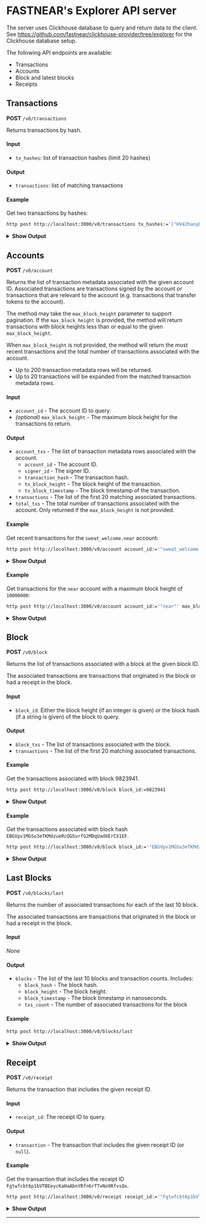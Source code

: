 # FASTNEAR's Explorer API server

The server uses Clickhouse database to query and return data to the client.
See https://github.com/fastnear/clickhouse-provider/tree/explorer for the Clickhouse database setup.

The following API endpoints are available:

- Transactions
- Accounts
- Block and latest blocks
- Receipts

## Transactions

**POST** `/v0/transactions`

Returns transactions by hash.

#### Input

- `tx_hashes`: list of transaction hashes (limit 20 hashes)

#### Output

- `transactions`: list of matching transactions

#### Example

Get two transactions by hashes:

```bash
http post http://localhost:3000/v0/transactions tx_hashes:='["HV42hanyDVK3MYoW8c17Ufxw83htNEQGk93bzyQRocvS", "D2pt9ceGUyiGdJeeZLDd3uBGHF11DmPe4aJFMaoWMmDd"]'
```

<details>
  <summary><b>Show Output</b></summary>

```json
{
  "transactions": [{
    "data_receipts": [{
      "data_id": "D4yvigdBjzYU1g2N9hvnzkeV7MCyepnLnRETVtDu9YnV",
      "receipt_id": "DKguTtMeWCvxyrLPGU9x1rCk5x8msLa7tJM9Pp5AEL1A",
      "receiver_id": "staking-pool.sweatmint.near",
      "predecessor_id": "token.sweat",
      "receipt": {
        "Data": {
          "data": "",
          "data_id": "D4yvigdBjzYU1g2N9hvnzkeV7MCyepnLnRETVtDu9YnV"
        }
      }
    }],
    "execution_outcome": {
      "block_hash": "8dB8ZPYrnnHrYjmNSavK7Gx2UyHLdAkc5jeFmurku5jh",
      "id": "HV42hanyDVK3MYoW8c17Ufxw83htNEQGk93bzyQRocvS",
      "outcome": {
        "executor_id": "lenguyenwin.near",
        "gas_burnt": 2428019381096,
        "logs": [],
        "receipt_ids": ["H6Roj3A2SNn7HJXdigLPDHiz2kcob4MHwLg3nnDEH2VZ"],
        "status": {
          "SuccessReceiptId": "H6Roj3A2SNn7HJXdigLPDHiz2kcob4MHwLg3nnDEH2VZ"
        },
        "tokens_burnt": "242801938109600000000",
        "metadata": {
          "gas_profile": null,
          "version": 1
        }
      },
      "proof": []
    },
    "receipts": [{
      "predecessor_id": "lenguyenwin.near",
      "receipt": {
        "Action": {
          "actions": [{
            "FunctionCall": {
              "args": "eyJzdGFraW5nX3BhY2thZ2VfaWQiOjQ4Nn0=",
              "deposit": "1",
              "gas": 60000000000000,
              "method_name": "claim_stake_reward"
            }
          }],
          "gas_price": "146853372",
          "input_data_ids": [],
          "output_data_receivers": [],
          "signer_id": "lenguyenwin.near",
          "signer_public_key": "ed25519:4iW7dw89iZrYNbbewyZu2DhuRcpfiLSCqut9aT5x79B1"
        }
      },
      "receipt_id": "H6Roj3A2SNn7HJXdigLPDHiz2kcob4MHwLg3nnDEH2VZ",
      "receiver_id": "staking-pool.sweatmint.near"
    }],
    "transaction": {
      "actions": [{
        "FunctionCall": {
          "args": "eyJzdGFraW5nX3BhY2thZ2VfaWQiOjQ4Nn0=",
          "deposit": "1",
          "gas": 60000000000000,
          "method_name": "claim_stake_reward"
        }
      }],
      "hash": "HV42hanyDVK3MYoW8c17Ufxw83htNEQGk93bzyQRocvS",
      "nonce": 83145267000161,
      "public_key": "ed25519:4iW7dw89iZrYNbbewyZu2DhuRcpfiLSCqut9aT5x79B1",
      "receiver_id": "staking-pool.sweatmint.near",
      "signature": "ed25519:2SAM6JuqwaJzGoEQ1LxPAKQKG235tnfojFrpTiUQzqkD1rprCZdhBz5wHqYorbrcz1F1mnPFs5Kb2p7K2uxCD5Y3",
      "signer_id": "lenguyenwin.near"
    }
  }]
}
```

</details>

## Accounts

**POST** `/v0/account`

Returns the list of transaction metadata associated with the given account ID.
Associated transactions are transactions signed by the account or transactions that are relevant to the account (e.g.
transactions that transfer tokens to the account).

The method may take the `max_block_height` parameter to support pagination.
If the `max_block_height` is provided, the method will return transactions with block heights less than or equal to the
given `max_block_height`.

When `max_block_height` is not provided, the method will return the most recent transactions and the total number of
transactions associated with the account.

- Up to 200 transaction metadata rows will be returned.
- Up to 20 transactions will be expanded from the matched transaction metadata rows.

#### Input

- `account_id` - The account ID to query.
- *(optional)* `max_block_height` - The maximum block height for the transactions to return.

#### Output

- `account_txs` - The list of transaction metadata rows associated with the account.
  - `account_id` - The account ID.
  - `signer_id` - The signer ID.
  - `transaction_hash` - The transaction hash.
  - `tx_block_height` - The block height of the transaction.
  - `tx_block_timestamp` - The block timestamp of the transaction.
- `transactions` - The list of the first 20 matching associated transactions.
- `total_txs` - The total number of transactions associated with the account. Only returned if the `max_block_height` is
  not provided.

#### Example

Get recent transactions for the `sweat_welcome.near` account:

```bash
http post http://localhost:3000/v0/account account_id:='"sweat_welcome.near"'
```

<details>
  <summary><b>Show Output</b></summary>

```json5
{
  "account_txs": [
    {
      "account_id": "sweat_welcome.near",
      "signer_id": "sweat_welcome.near",
      "transaction_hash": "Er4gubtM5rUgMakSDzP9n7FVyUjZZkxsKJFCwoMywQgV",
      "tx_block_height": 96098994,
      "tx_block_timestamp": 1688940091339135477
    },
    // ... more transaction metadata rows
  ],
  "transactions": [
    {
      "transaction": {
        "actions": [{
          "FunctionCall": {
            "args": "eyJhY2NvdW50X2lkIjoiYWJjMTc2YmU2ZDYzY2FmN2FlMzNjYWYzNDYzYmU2ZjkxMGI4YmI5ZWZiNmJmZWMzZjI2YTY2NDBhMWI0NmYwNCJ9",
            "deposit": "1250000000000000000000",
            "gas": 30000000000000,
            "method_name": "storage_deposit"
          }
        }],
        "hash": "2bCYEdSzAojeQe8BYqbFRZJxaZS8ZMfCQt7gtDabcN3W",
        "nonce": 64885790401249,
        "public_key": "ed25519:D6cHxv3s9wYiWyhsqzKfqQm6XW4fhGS4Eg97U41v3zbh",
        "receiver_id": "token.sweat",
        "signer_id": "sweat_welcome.near"
      },
      "execution_outcome": {
        "block_hash": "ASDm9EzkkCfT89AtX8XUmv2fyFaAobDUZmnsiueGHsJ8",
        "outcome": {
          "executor_id": "sweat_welcome.near",
          "gas_burnt": 2428135649664,
          "status": {
            "SuccessReceiptId": "HpQmCSFMNd3ZuHCSw7wFLBzpwQEqR9XfY8xDTBey8Aak"
          }
          // ... additional outcome fields omitted
        }
      }
      // ... additional fields like receipts, data_receipts omitted
    },
    // ... more transactions
  ],
  "txs_count": 21854769
}
```

</details>

#### Example

Get transactions for the `near` account with a maximum block height of `10000000`:

```bash
http post http://localhost:3000/v0/account account_id:='"near"' max_block_height:=10000000
```

<details>
  <summary><b>Show Output</b></summary>

```json5
{
  "account_txs": [
    {
      "account_id": "near",
      "signer_id": "near",
      "transaction_hash": "2hprGWVmVhQ2uq2Yda7CPTuqG7vJLrUm1GNTM5A4xGoQ",
      "tx_block_height": 9823941,
      "tx_block_timestamp": 1595371606784154928
    }
    // ... more transaction metadata rows
  ],
  "transactions": [
    {
      "transaction": {
        "actions": [
          "CreateAccount",
          {
            "Transfer": {
              "deposit": "1000000000000000000000000"
            }
          },
          {
            "AddKey": {
              "access_key": {
                "nonce": 0,
                "permission": "FullAccess"
              },
              "public_key": "ed25519:HbSrzVndedNoLZFD6FHRwStRntLHWfAprzoSdEF81fLi"
            }
          }
        ],
        "hash": "FRBTkEzjLEQekWmKzKfHoTQQJH6Fi5EKxuACWvjBP9wN",
        "nonce": 15,
        "public_key": "ed25519:5zset1JX4qp4PcR3N9KDSY6ATdgkrbBW5wFBGWC4ZjnU",
        "receiver_id": "henry.near",
        "signer_id": "near"
      },
      "execution_outcome": {
        "block_hash": "aiWXsSZZzQtaj82rq6Lk6sF4nXqi1GMMN2yKHVozwNB",
        "outcome": {
          "executor_id": "near",
          "gas_burnt": 424555062500,
          "status": {
            "SuccessReceiptId": "CyTJV9kcp6eLrLZbX9hDZQLZ7BJKzMpx7kHMWnhL2v8Z"
          }
          // ... additional outcome fields omitted
        }
      }
      // ... additional fields like receipts, data_receipts omitted
    }
    // ... more transactions
  ]
}
```

</details>

## Block

**POST** `/v0/block`

Returns the list of transactions associated with a block at the given block ID.

The associated transactions are transactions that originated in the block or had a receipt in the block.

#### Input

- `block_id`: Either the block height (if an integer is given) or the block hash (if a string is given) of the block to
  query.

#### Output

- `block_txs` - The list of transactions associated with the block.
- `transactions` - The list of the first 20 matching associated transactions.

#### Example

Get the transactions associated with block 9823941.

```bash
http post http://localhost:3000/v0/block block_id:=9823941
```

<details>
  <summary><b>Show Output</b></summary>

```json
{
  "block_txs": [
    {
      "block_hash": "EBGVpv1MGSo3eTKMdzueRcQG5urfG2MDqUad6ErCX1EF",
      "block_height": 9823941,
      "block_timestamp": 1595371606784154928,
      "signer_id": "near",
      "transaction_hash": "2hprGWVmVhQ2uq2Yda7CPTuqG7vJLrUm1GNTM5A4xGoQ",
      "tx_block_height": 9823941
    }
  ],
  "transactions": [
    {
      "data_receipts": [],
      "execution_outcome": {
        "block_hash": "EBGVpv1MGSo3eTKMdzueRcQG5urfG2MDqUad6ErCX1EF",
        "id": "2hprGWVmVhQ2uq2Yda7CPTuqG7vJLrUm1GNTM5A4xGoQ",
        "outcome": {
          "executor_id": "near",
          "gas_burnt": 424555062500,
          "logs": [],
          "metadata": {
            "gas_profile": null,
            "version": 1
          },
          "receipt_ids": [
            "4GnCfvGFKUasMUHGCBokrj9LLGRmZWFMas1xZTihtVTK"
          ],
          "status": {
            "SuccessReceiptId": "4GnCfvGFKUasMUHGCBokrj9LLGRmZWFMas1xZTihtVTK"
          },
          "tokens_burnt": "424555062500000000000"
        },
        "proof": []
      },
      "receipts": [
        {
          "execution_outcome": {
            "block_hash": "EHQNSBxA43BSXGLZSetrH9hZLxbVuEPHRdRcEcBmTV7A",
            "id": "4GnCfvGFKUasMUHGCBokrj9LLGRmZWFMas1xZTihtVTK",
            "outcome": {
              "executor_id": "fresh.near",
              "gas_burnt": 424555062500,
              "logs": [],
              "metadata": {
                "gas_profile": null,
                "version": 1
              },
              "receipt_ids": [
                "GopsQ9mq8NDKZYuXFzxJuCeop35fEa4jt8RJMJuhW5ZB"
              ],
              "status": {
                "SuccessValue": ""
              },
              "tokens_burnt": "424555062500000000000"
            },
            "proof": []
          },
          "receipt": {
            "predecessor_id": "near",
            "receipt": {
              "Action": {
                "actions": [
                  "CreateAccount",
                  {
                    "Transfer": {
                      "deposit": "1000000000000000000000000"
                    }
                  },
                  {
                    "AddKey": {
                      "access_key": {
                        "nonce": 0,
                        "permission": "FullAccess"
                      },
                      "public_key": "ed25519:39mtn6H92UR82avZx8bvyNZ2UuCHL2JnCxMecM9dUMQa"
                    }
                  }
                ],
                "gas_price": "1030000000",
                "input_data_ids": [],
                "output_data_receivers": [],
                "signer_id": "near",
                "signer_public_key": "ed25519:5zset1JX4qp4PcR3N9KDSY6ATdgkrbBW5wFBGWC4ZjnU"
              }
            },
            "receipt_id": "4GnCfvGFKUasMUHGCBokrj9LLGRmZWFMas1xZTihtVTK",
            "receiver_id": "fresh.near"
          }
        },
        {
          "execution_outcome": {
            "block_hash": "DwQ3D1PhftrkZ4h9B2RJkaCTy1VJU5aKRLbKdyr9LUft",
            "id": "GopsQ9mq8NDKZYuXFzxJuCeop35fEa4jt8RJMJuhW5ZB",
            "outcome": {
              "executor_id": "near",
              "gas_burnt": 0,
              "logs": [],
              "metadata": {
                "gas_profile": null,
                "version": 1
              },
              "receipt_ids": [],
              "status": {
                "SuccessValue": ""
              },
              "tokens_burnt": "0"
            },
            "proof": []
          },
          "receipt": {
            "predecessor_id": "system",
            "receipt": {
              "Action": {
                "actions": [
                  {
                    "Transfer": {
                      "deposit": "12736651875000000000"
                    }
                  }
                ],
                "gas_price": "0",
                "input_data_ids": [],
                "output_data_receivers": [],
                "signer_id": "near",
                "signer_public_key": "ed25519:5zset1JX4qp4PcR3N9KDSY6ATdgkrbBW5wFBGWC4ZjnU"
              }
            },
            "receipt_id": "GopsQ9mq8NDKZYuXFzxJuCeop35fEa4jt8RJMJuhW5ZB",
            "receiver_id": "near"
          }
        }
      ],
      "transaction": {
        "actions": [
          "CreateAccount",
          {
            "Transfer": {
              "deposit": "1000000000000000000000000"
            }
          },
          {
            "AddKey": {
              "access_key": {
                "nonce": 0,
                "permission": "FullAccess"
              },
              "public_key": "ed25519:39mtn6H92UR82avZx8bvyNZ2UuCHL2JnCxMecM9dUMQa"
            }
          }
        ],
        "hash": "2hprGWVmVhQ2uq2Yda7CPTuqG7vJLrUm1GNTM5A4xGoQ",
        "nonce": 17,
        "public_key": "ed25519:5zset1JX4qp4PcR3N9KDSY6ATdgkrbBW5wFBGWC4ZjnU",
        "receiver_id": "fresh.near",
        "signature": "ed25519:fvS1kYu9KseAH19eYDrrzPSonTCSvbUPa5f2gNbNBfnX82B5d4Xz4J7abZ7eBULPWRdwRaK6BR9uxXy7g3kXNSF",
        "signer_id": "near"
      }
    }
  ]
}
```

</details>

#### Example

Get the transactions associated with block hash `EBGVpv1MGSo3eTKMdzueRcQG5urfG2MDqUad6ErCX1EF`.

```bash
http post http://localhost:3000/v0/block block_id:='"EBGVpv1MGSo3eTKMdzueRcQG5urfG2MDqUad6ErCX1EF"'
```

<details>
  <summary><b>Show Output</b></summary>

```json
{
  "block_txs": [
    {
      "block_hash": "EBGVpv1MGSo3eTKMdzueRcQG5urfG2MDqUad6ErCX1EF",
      "block_height": 9823941,
      "block_timestamp": 1595371606784154928,
      "signer_id": "near",
      "transaction_hash": "2hprGWVmVhQ2uq2Yda7CPTuqG7vJLrUm1GNTM5A4xGoQ",
      "tx_block_height": 9823941
    }
  ],
  "transactions": [
    {
      "data_receipts": [],
      "execution_outcome": {
        "block_hash": "EBGVpv1MGSo3eTKMdzueRcQG5urfG2MDqUad6ErCX1EF",
        "id": "2hprGWVmVhQ2uq2Yda7CPTuqG7vJLrUm1GNTM5A4xGoQ",
        "outcome": {
          "executor_id": "near",
          "gas_burnt": 424555062500,
          "logs": [],
          "metadata": {
            "gas_profile": null,
            "version": 1
          },
          "receipt_ids": [
            "4GnCfvGFKUasMUHGCBokrj9LLGRmZWFMas1xZTihtVTK"
          ],
          "status": {
            "SuccessReceiptId": "4GnCfvGFKUasMUHGCBokrj9LLGRmZWFMas1xZTihtVTK"
          },
          "tokens_burnt": "424555062500000000000"
        },
        "proof": []
      },
      "receipts": [
        {
          "execution_outcome": {
            "block_hash": "EHQNSBxA43BSXGLZSetrH9hZLxbVuEPHRdRcEcBmTV7A",
            "id": "4GnCfvGFKUasMUHGCBokrj9LLGRmZWFMas1xZTihtVTK",
            "outcome": {
              "executor_id": "fresh.near",
              "gas_burnt": 424555062500,
              "logs": [],
              "metadata": {
                "gas_profile": null,
                "version": 1
              },
              "receipt_ids": [
                "GopsQ9mq8NDKZYuXFzxJuCeop35fEa4jt8RJMJuhW5ZB"
              ],
              "status": {
                "SuccessValue": ""
              },
              "tokens_burnt": "424555062500000000000"
            },
            "proof": []
          },
          "receipt": {
            "predecessor_id": "near",
            "receipt": {
              "Action": {
                "actions": [
                  "CreateAccount",
                  {
                    "Transfer": {
                      "deposit": "1000000000000000000000000"
                    }
                  },
                  {
                    "AddKey": {
                      "access_key": {
                        "nonce": 0,
                        "permission": "FullAccess"
                      },
                      "public_key": "ed25519:39mtn6H92UR82avZx8bvyNZ2UuCHL2JnCxMecM9dUMQa"
                    }
                  }
                ],
                "gas_price": "1030000000",
                "input_data_ids": [],
                "output_data_receivers": [],
                "signer_id": "near",
                "signer_public_key": "ed25519:5zset1JX4qp4PcR3N9KDSY6ATdgkrbBW5wFBGWC4ZjnU"
              }
            },
            "receipt_id": "4GnCfvGFKUasMUHGCBokrj9LLGRmZWFMas1xZTihtVTK",
            "receiver_id": "fresh.near"
          }
        },
        {
          "execution_outcome": {
            "block_hash": "DwQ3D1PhftrkZ4h9B2RJkaCTy1VJU5aKRLbKdyr9LUft",
            "id": "GopsQ9mq8NDKZYuXFzxJuCeop35fEa4jt8RJMJuhW5ZB",
            "outcome": {
              "executor_id": "near",
              "gas_burnt": 0,
              "logs": [],
              "metadata": {
                "gas_profile": null,
                "version": 1
              },
              "receipt_ids": [],
              "status": {
                "SuccessValue": ""
              },
              "tokens_burnt": "0"
            },
            "proof": []
          },
          "receipt": {
            "predecessor_id": "system",
            "receipt": {
              "Action": {
                "actions": [
                  {
                    "Transfer": {
                      "deposit": "12736651875000000000"
                    }
                  }
                ],
                "gas_price": "0",
                "input_data_ids": [],
                "output_data_receivers": [],
                "signer_id": "near",
                "signer_public_key": "ed25519:5zset1JX4qp4PcR3N9KDSY6ATdgkrbBW5wFBGWC4ZjnU"
              }
            },
            "receipt_id": "GopsQ9mq8NDKZYuXFzxJuCeop35fEa4jt8RJMJuhW5ZB",
            "receiver_id": "near"
          }
        }
      ],
      "transaction": {
        "actions": [
          "CreateAccount",
          {
            "Transfer": {
              "deposit": "1000000000000000000000000"
            }
          },
          {
            "AddKey": {
              "access_key": {
                "nonce": 0,
                "permission": "FullAccess"
              },
              "public_key": "ed25519:39mtn6H92UR82avZx8bvyNZ2UuCHL2JnCxMecM9dUMQa"
            }
          }
        ],
        "hash": "2hprGWVmVhQ2uq2Yda7CPTuqG7vJLrUm1GNTM5A4xGoQ",
        "nonce": 17,
        "public_key": "ed25519:5zset1JX4qp4PcR3N9KDSY6ATdgkrbBW5wFBGWC4ZjnU",
        "receiver_id": "fresh.near",
        "signature": "ed25519:fvS1kYu9KseAH19eYDrrzPSonTCSvbUPa5f2gNbNBfnX82B5d4Xz4J7abZ7eBULPWRdwRaK6BR9uxXy7g3kXNSF",
        "signer_id": "near"
      }
    }
  ]
}
```

</details>

## Last Blocks

**POST** `/v0/blocks/last`

Returns the number of associated transactions for each of the last 10 block.

The associated transactions are transactions that originated in the block or had a receipt in the block.

#### Input

*None*

#### Output

- `blocks` - The list of the last 10 blocks and transaction counts. Includes:
  - `block_hash` - The block hash.
  - `block_height` - The block height.
  - `block_timestamp` - The block timestamp in nanoseconds.
  - `txs_count` - The number of associated transactions for the block

#### Example

```bash
http post http://localhost:3000/v0/blocks/last
```

<details>
  <summary><b>Show Output</b></summary>

```json
{
  "blocks": [
    {
      "block_hash": "57DtQ9JSuiF4YnNuLkKxUdVE5DWGKfeNfJqzpqzunn6u",
      "block_height": 120153000,
      "block_timestamp": 1717182115682386560,
      "txs_count": 104
    },
    {
      "block_hash": "CG9FAixL3xohtDJtibxSxyNwkpyW4ndcHpRjRFrZXzPm",
      "block_height": 120152999,
      "block_timestamp": 1717182114391384635,
      "txs_count": 186
    },
    {
      "block_hash": "4Mcu5i3txEer5oWkC1WoqLMJdpMFAXMMhCn8fUevc3Q5",
      "block_height": 120152998,
      "block_timestamp": 1717182113137503632,
      "txs_count": 315
    },
    {
      "block_hash": "GsW2HGLaWvhkg6hAFJxnL8mCUwp3MveoaxdNAhyJ5TJk",
      "block_height": 120152997,
      "block_timestamp": 1717182111869198228,
      "txs_count": 378
    },
    {
      "block_hash": "3yTBuwvZHnEDCrbCJF77ScVuxtrY7VBjWNP1b4KHsRwb",
      "block_height": 120152996,
      "block_timestamp": 1717182110830816530,
      "txs_count": 355
    },
    {
      "block_hash": "8zfCnpaeSeXJ7MNzg8xvGEQiPpNoDC8fWqHWZp5guuSn",
      "block_height": 120152995,
      "block_timestamp": 1717182109815921046,
      "txs_count": 360
    },
    {
      "block_hash": "9GvjxYB5R9CLrogiZatXtCZ4jFVjtzrYqxskaNYG8qTn",
      "block_height": 120152994,
      "block_timestamp": 1717182108789884315,
      "txs_count": 330
    },
    {
      "block_hash": "4V5PgLLAr5TbRqMZgVhy5h8e8sPWn8AgdHJG45dcGhPK",
      "block_height": 120152993,
      "block_timestamp": 1717182107691236770,
      "txs_count": 366
    },
    {
      "block_hash": "32tUbpRLKZ4C8wMD88EKqSbJDA2oDXyAK1vrBt3JvVzb",
      "block_height": 120152992,
      "block_timestamp": 1717182106546208694,
      "txs_count": 381
    },
    {
      "block_hash": "6yFba9MHoZBbfzTRQaE394JjdeNLdYr944fDQhhLnwGY",
      "block_height": 120152991,
      "block_timestamp": 1717182105425344712,
      "txs_count": 393
    }
  ]
}
```

</details>

## Receipt

**POST** `/v0/receipt`

Returns the transaction that includes the given receipt ID.

#### Input

- `receipt_id`: The receipt ID to query.

#### Output

- `transaction` - The transaction that includes the given receipt ID (or `null`).

#### Example

Get the transaction that includes the receipt ID `Fgtwfcbt6p1bVTBEeycKaHaAbnYRfn6rTTxNo9RfvsQx`.

```bash
http post http://localhost:3000/v0/receipt receipt_id:='"Fgtwfcbt6p1bVTBEeycKaHaAbnYRfn6rTTxNo9RfvsQx"'
```

<details>
  <summary><b>Show Output</b></summary>

```json
{
  "transaction": {
    "data_receipts": [],
    "execution_outcome": {
      "block_hash": "ABuEm9AMsLN3yHB7WUUapigcwJTaDn6ZDVWGHjRhP1Ma",
      "id": "TUVnGuUaBt15eUoL3gWa4HJc9wDeutHKSHELDBxFeCT",
      "outcome": {
        "executor_id": "near",
        "gas_burnt": 424555062500,
        "logs": [],
        "metadata": {
          "gas_profile": null,
          "version": 1
        },
        "receipt_ids": [
          "4Apj4q6Nom3w96ek8Zy3TLcCojXHuVBt6E7Qcw6XZdQ2"
        ],
        "status": {
          "SuccessReceiptId": "4Apj4q6Nom3w96ek8Zy3TLcCojXHuVBt6E7Qcw6XZdQ2"
        },
        "tokens_burnt": "424555062500000000000"
      },
      "proof": []
    },
    "receipts": [
      {
        "execution_outcome": {
          "block_hash": "GXdEhC56a1DiqWic88d5EwtRGmHjb8ZTCjtS5ARhPkHt",
          "id": "4Apj4q6Nom3w96ek8Zy3TLcCojXHuVBt6E7Qcw6XZdQ2",
          "outcome": {
            "executor_id": "dokia.near",
            "gas_burnt": 424555062500,
            "logs": [],
            "metadata": {
              "gas_profile": null,
              "version": 1
            },
            "receipt_ids": [
              "Fgtwfcbt6p1bVTBEeycKaHaAbnYRfn6rTTxNo9RfvsQx"
            ],
            "status": {
              "SuccessValue": ""
            },
            "tokens_burnt": "424555062500000000000"
          },
          "proof": []
        },
        "receipt": {
          "predecessor_id": "near",
          "receipt": {
            "Action": {
              "actions": [
                "CreateAccount",
                {
                  "Transfer": {
                    "deposit": "50000000000000000000000000"
                  }
                },
                {
                  "AddKey": {
                    "access_key": {
                      "nonce": 0,
                      "permission": "FullAccess"
                    },
                    "public_key": "ed25519:8ZpjTDAxPkhmsgsACuvhorjuQsTVMvdB6Hbyf2Ciw9Ut"
                  }
                }
              ],
              "gas_price": "1030000000",
              "input_data_ids": [],
              "output_data_receivers": [],
              "signer_id": "near",
              "signer_public_key": "ed25519:5zset1JX4qp4PcR3N9KDSY6ATdgkrbBW5wFBGWC4ZjnU"
            }
          },
          "receipt_id": "4Apj4q6Nom3w96ek8Zy3TLcCojXHuVBt6E7Qcw6XZdQ2",
          "receiver_id": "dokia.near"
        }
      },
      {
        "execution_outcome": {
          "block_hash": "EUbMGS8WpfTwWKNTYm7WFhytWLiw7L4LNDjcn5QxGRmA",
          "id": "Fgtwfcbt6p1bVTBEeycKaHaAbnYRfn6rTTxNo9RfvsQx",
          "outcome": {
            "executor_id": "near",
            "gas_burnt": 0,
            "logs": [],
            "metadata": {
              "gas_profile": null,
              "version": 1
            },
            "receipt_ids": [],
            "status": {
              "SuccessValue": ""
            },
            "tokens_burnt": "0"
          },
          "proof": []
        },
        "receipt": {
          "predecessor_id": "system",
          "receipt": {
            "Action": {
              "actions": [
                {
                  "Transfer": {
                    "deposit": "12736651875000000000"
                  }
                }
              ],
              "gas_price": "0",
              "input_data_ids": [],
              "output_data_receivers": [],
              "signer_id": "near",
              "signer_public_key": "ed25519:5zset1JX4qp4PcR3N9KDSY6ATdgkrbBW5wFBGWC4ZjnU"
            }
          },
          "receipt_id": "Fgtwfcbt6p1bVTBEeycKaHaAbnYRfn6rTTxNo9RfvsQx",
          "receiver_id": "near"
        }
      }
    ],
    "transaction": {
      "actions": [
        "CreateAccount",
        {
          "Transfer": {
            "deposit": "50000000000000000000000000"
          }
        },
        {
          "AddKey": {
            "access_key": {
              "nonce": 0,
              "permission": "FullAccess"
            },
            "public_key": "ed25519:8ZpjTDAxPkhmsgsACuvhorjuQsTVMvdB6Hbyf2Ciw9Ut"
          }
        }
      ],
      "hash": "TUVnGuUaBt15eUoL3gWa4HJc9wDeutHKSHELDBxFeCT",
      "nonce": 13,
      "public_key": "ed25519:5zset1JX4qp4PcR3N9KDSY6ATdgkrbBW5wFBGWC4ZjnU",
      "receiver_id": "dokia.near",
      "signature": "ed25519:4gbN8XfoEvUweKeWvieB94XR1yQo6A2LZt1gjY6ByvPKNMh7wNY5qve87MJeRuMaGo8B49Dv7Dd3XfwFUeMm69AG",
      "signer_id": "near"
    }
  }
}
```

</details>


---
